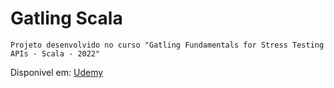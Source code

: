 Gatling Scala
=============================================

    Projeto desenvolvido no curso "Gatling Fundamentals for Stress Testing APIs - Scala - 2022"
Disponivel em: [Udemy](https://www.udemy.com/course/gatling-fundamentals/)
